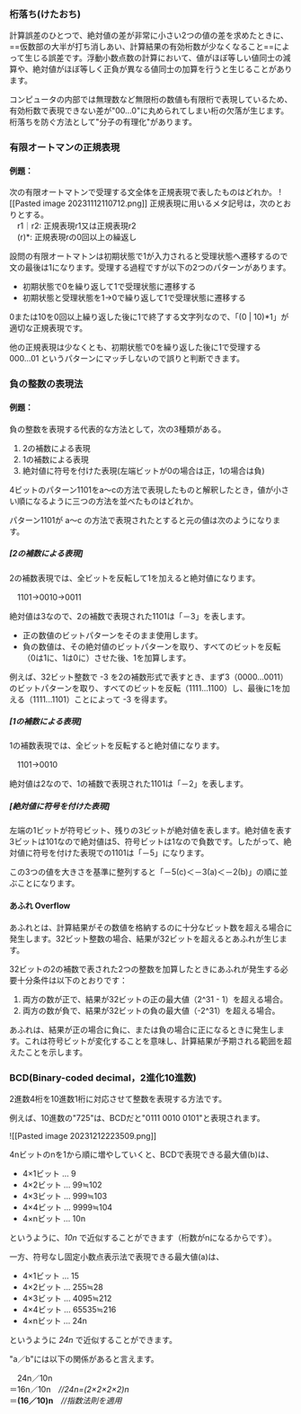 ### **桁落ち**(けたおち)
計算誤差のひとつで、絶対値の差が非常に小さい2つの値の差を求めたときに、==仮数部の大半が打ち消しあい、計算結果の有効桁数が少なくなること==によって生じる誤差です。浮動小数点数の計算において、値がほぼ等しい値同士の減算や、絶対値がほぼ等しく正負が異なる値同士の加算を行うと生じることがあります。  
  
コンピュータの内部では無理数など無限桁の数値も有限桁で表現しているため、有効桁数で表現できない差が"00…0"に丸められてしまい桁の欠落が生じます。桁落ちを防ぐ方法として"分子の有理化"があります。

### 有限オートマンの正規表現

#### 例題：
次の有限オートマトンで受理する文全体を正規表現で表したものはどれか。
![[Pasted image 20231112110712.png]]
正規表現に用いるメタ記号は，次のとおりとする。  
　r1｜r2: 正規表現r1又は正規表現r2  
　(r)\*: 正規表現rの0回以上の繰返し

設問の有限オートマトンは初期状態で1が入力されると受理状態へ遷移するので文の最後は1になります。受理する過程ですが以下の2つのパターンがあります。

- 初期状態で0を繰り返して1で受理状態に遷移する
- 初期状態と受理状態を1→0で繰り返して1で受理状態に遷移する

0または10を0回以上繰り返した後に1で終了する文字列なので、「(0 | 10)\*1」が適切な正規表現です。  
  
他の正規表現は少なくとも、初期状態で0を繰り返した後に1で受理する 000...01 というパターンにマッチしないので誤りと判断できます。

### 負の整数の表現法
#### 例題：
負の整数を表現する代表的な方法として，次の3種類がある。  

1. 2の補数による表現
2. 1の補数による表現
3. 絶対値に符号を付けた表現(左端ビットが0の場合は正，1の場合は負)

4ビットのパターン1101をa～cの方法で表現したものと解釈したとき，値が小さい順になるように三つの方法を並べたものはどれか。

パターン1101が a～c の方法で表現されたとすると元の値は次のようになります。

##### \[2の補数による表現]
2の補数表現では、全ビットを反転して1を加えると絶対値になります。

　1101→0010→0011

絶対値は3なので、2の補数で表現された1101は「－3」を表します。

- 正の数値のビットパターンをそのまま使用します。
- 負の数値は、その絶対値のビットパターンを取り、すべてのビットを反転（0は1に、1は0に）させた後、1を加算します。

例えば、32ビット整数で -3 を2の補数形式で表すとき、まず3（0000...0011）のビットパターンを取り、すべてのビットを反転（1111...1100）し、最後に1を加える（1111...1101）ことによって -3 を得ます。

##### \[1の補数による表現]
1の補数表現では、全ビットを反転すると絶対値になります。

　1101→0010

絶対値は2なので、1の補数で表現された1101は「－2」を表します。

##### \[絶対値に符号を付けた表現]
左端の1ビットが符号ビット、残りの3ビットが絶対値を表します。絶対値を表す3ビットは101なので絶対値は5、符号ビットは1なので負数です。したがって、絶対値に符号を付けた表現での1101は「－5」になります。

この3つの値を大きさを基準に整列すると「－5(c)＜－3(a)＜－2(b)」の順に並ぶことになります。

#### あふれ Overflow
あふれとは、計算結果がその数値を格納するのに十分なビット数を超える場合に発生します。32ビット整数の場合、結果が32ビットを超えるとあふれが生じます。

32ビットの2の補数で表された2つの整数を加算したときにあふれが発生する必要十分条件は以下のとおりです：

1. 両方の数が正で、結果が32ビットの正の最大値（2^31 - 1）を超える場合。
2. 両方の数が負で、結果が32ビットの負の最大値（-2^31）を超える場合。

あふれは、結果が正の場合に負に、または負の場合に正になるときに発生します。これは符号ビットが変化することを意味し、計算結果が予期される範囲を超えたことを示します。


### **BCD**(Binary-coded decimal，2進化10進数)
2進数4桁を10進数1桁に対応させて整数を表現する方法です。


例えば、10進数の"725"は、BCDだと"0111 0010 0101"と表現されます。  

![[Pasted image 20231212223509.png]]
  
4nビットのnを1から順に増やしていくと、BCDで表現できる最大値(b)は、

- 4×1ビット … 9
- 4×2ビット … 99≒102
- 4×3ビット … 999≒103
- 4×4ビット … 9999≒104
- 4×nビット … 10n

というように、_10n_ で近似することができます（桁数がnになるからです）。  
  
一方、符号なし固定小数点表示法で表現できる最大値(a)は、

- 4×1ビット … 15
- 4×2ビット … 255≒28
- 4×3ビット … 4095≒212
- 4×4ビット … 65535≒216
- 4×nビット … 24n

というように _24n_ で近似することができます。  
  
"a／b"には以下の関係があると言えます。  
  
　24n／10n  
＝16n／10n　_//24n=(2×2×2×2)n_  
＝**(16／10)n**　_//指数法則を適用_